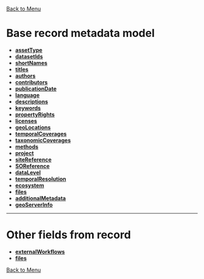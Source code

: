 [Back to Menu](../main.md)

# Base record metadata model
- **[assetType](assetType.md)**
- **[datasetIds](datasetIds.md)**
- **[shortNames](shortNames.md)**
- **[titles](titles.md)**
- **[authors](authors.md)**
- **[contributors](contributors.md)**
- **[publicationDate](publicationDate.md)**
- **[language](language.md)**
- **[descriptions](descriptions.md)**
- **[keywords](keywords.md)**
- **[propertyRights](propertyRights.md)**
- **[licenses](licenses.md)**
- **[geoLocations](geoLocations.md)**
- **[temporalCoverages](temportalCoverages.md)**
- **[taxonomicCoverages](taxonomicCoverages.md)**
- **[methods](methods.md)**
- **[project](project.md)**
- **[siteReference](siteReference.md)**
- **[SOReference](SOReference.md)**
- **[dataLevel](dataLevel.md)**
- **[temporalResolution](temporalResolution.md)**
- **[ecosystem](ecosystem.md)**
- **[files](externalFiles.md)**
- **[additionalMetadata](additionalMetadata.md)**
- **[geoServerInfo](geoServerInfo.md)**

---

# Other fields from record

- **[externalWorkflows](externalWorkflows.md)**
- **[files](files.md)**

[Back to Menu](../main.md)